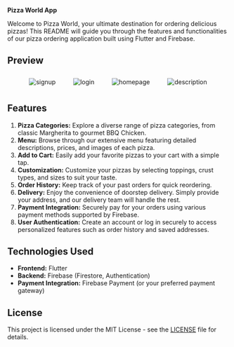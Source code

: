 **Pizza World App**

Welcome to Pizza World, your ultimate destination for ordering delicious pizzas! This README will guide you through the features and functionalities of our pizza ordering application built using Flutter and Firebase.

## Preview
<div style="text-align: center; display: flex; justify-content: center; gap: 20px; flex-wrap: wrap;">
  <img src="file/signup.jpg" alt="signup" style="margin: 10px;">
  <img src="file/login.jpg" alt="login" style="margin: 10px;">
  <img src="file/homepage.jpg" alt="homepage" style="margin: 10px;">
  <img src="file/description.jpg" alt="description" style="margin: 10px;">
</div>

## Features

1. **Pizza Categories:** Explore a diverse range of pizza categories, from classic Margherita to gourmet BBQ Chicken.
2. **Menu:** Browse through our extensive menu featuring detailed descriptions, prices, and images of each pizza.
3. **Add to Cart:** Easily add your favorite pizzas to your cart with a simple tap.
4. **Customization:** Customize your pizzas by selecting toppings, crust types, and sizes to suit your taste.
5. **Order History:** Keep track of your past orders for quick reordering.
6. **Delivery:** Enjoy the convenience of doorstep delivery. Simply provide your address, and our delivery team will handle the rest.
7. **Payment Integration:** Securely pay for your orders using various payment methods supported by Firebase.
8. **User Authentication:** Create an account or log in securely to access personalized features such as order history and saved addresses.

## Technologies Used

- **Frontend:** Flutter
- **Backend:** Firebase (Firestore, Authentication)
- **Payment Integration:** Firebase Payment (or your preferred payment gateway)

## License

This project is licensed under the MIT License - see the [LICENSE](LICENSE) file for details.

